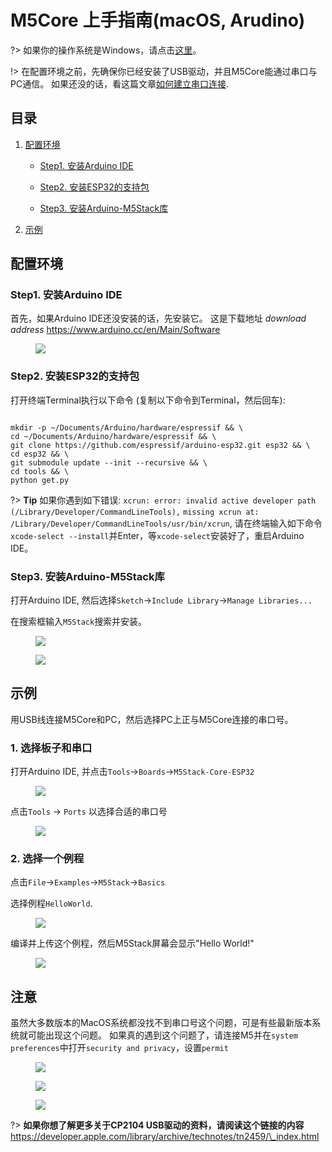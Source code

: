 
# M5Core 上手指南(macOS, Arudino)

?> 如果你的操作系统是Windows，请点击[这里](zh_CN/quick_start/m5core/m5stack_core_get_started_Arduino_Windows)。

!> 在配置环境之前，先确保你已经安装了USB驱动，并且M5Core能通过串口与PC通信。 如果还没的话，看这篇文章[如何建立串口连接](zh_CN/related_documents/establish_serial_connection).

## 目录

1. [配置环境](#配置环境)

    - [Step1. 安装Arduino IDE](#Step1-安装arduino-ide)

    - [Step2. 安装ESP32的支持包](#Step2-安装ESP32的支持包)

    - [Step3. 安装Arduino-M5Stack库](#Step3-安装arduino-m5stack库)

2. [示例](#示例)

## 配置环境

### Step1. 安装Arduino IDE

首先，如果Arduino IDE还没安装的话，先安装它。 这是下载地址 *download address* https://www.arduino.cc/en/Main/Software

<figure>
    <img src="assets/img/getting_started_pics/m5stack_core/get_started_with_arduino_m5core/mac/macOS_download_arduino_ide.png">
</figure>

### Step2. 安装ESP32的支持包

打开终端Terminal执行以下命令 (复制以下命令到Terminal，然后回车):

```

mkdir -p ~/Documents/Arduino/hardware/espressif && \
cd ~/Documents/Arduino/hardware/espressif && \
git clone https://github.com/espressif/arduino-esp32.git esp32 && \
cd esp32 && \
git submodule update --init --recursive && \
cd tools && \
python get.py

```

?> **Tip** 如果你遇到如下错误: `xcrun: error: invalid active developer path (/Library/Developer/CommandLineTools),`
`missing xcrun at: /Library/Developer/CommandLineTools/usr/bin/xcrun`, 请在终端输入如下命令`xcode-select --install`并Enter，等`xcode-select`安装好了，重启Arduino IDE。


### Step3. 安装Arduino-M5Stack库

打开Arduino IDE, 然后选择`Sketch`->`Include Library`->`Manage Libraries...`

在搜索框输入`M5Stack`搜索并安装。

<figure>
    <img src="assets/img/getting_started_pics/m5stack_core/get_started_with_arduino_m5core/mac/macOS_install_m5stack_lib.png">
</figure>


<figure>
    <img src="assets/img/getting_started_pics/m5stack_core/get_started_with_arduino_m5core/mac/macOS_search_m5stack.png">
</figure>



## 示例

用USB线连接M5Core和PC，然后选择PC上正与M5Core连接的串口号。

### 1. 选择板子和串口

打开Arduino IDE, 并点击`Tools`->`Boards`->`M5Stack-Core-ESP32`

<figure>
    <img src="assets/img/getting_started_pics/m5stack_core/get_started_with_arduino_m5core/mac/macOS_select_board.png">
</figure>


点击`Tools` -> `Ports` 以选择合适的串口号

<figure>
    <img src="assets/img/getting_started_pics/m5stack_core/get_started_with_arduino_m5core/mac/macOS_select_serial_port.png">
</figure>


### 2. 选择一个例程

点击`File`->`Examples`->`M5Stack`->`Basics`

选择例程`HelloWorld`.


<figure>
    <img src="assets/img/getting_started_pics/m5stack_core/get_started_with_arduino_m5core/mac/macOS_select_example.png">
</figure>


编译并上传这个例程，然后M5Stack屏幕会显示"Hello World!"

<figure>
    <img src="assets/img/getting_started_pics/m5stack_core/get_started_with_arduino_m5core/mac/display_hello_world.png">
</figure>



## 注意

虽然大多数版本的MacOS系统都没找不到串口号这个问题，可是有些最新版本系统就可能出现这个问题。
如果真的遇到这个问题了，请连接M5并在`system preferences`中打开`security and privacy`，设置`permit`

<figure>
    <img src="assets/img/getting_started_pics/m5stack_core/get_started_with_arduino_m5core/mac/macOS_security_and_privacy.png">
</figure>


<figure>
    <img src="assets/img/getting_started_pics/m5stack_core/get_started_with_arduino_m5core/mac/macOS_security_and_privacy_01.png">
</figure>


<figure>
    <img src="assets/img/getting_started_pics/m5stack_core/get_started_with_arduino_m5core/mac/macOS_security_and_privacy_02.png">
</figure>

?> **如果你想了解更多关于CP2104 USB驱动的资料，请阅读这个链接的内容** https://developer.apple.com/library/archive/technotes/tn2459/\_index.html
